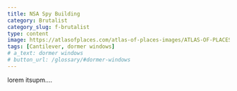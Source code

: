 ```yaml
---
title: NSA Spy Building
category: Brutalist
category_slug: f-brutalist
type: content
image: https://atlasofplaces.com/atlas-of-places-images/ATLAS-OF-PLACES-JOHN-CARL-WARNECKE-LONG-LINES-BUILDING-GPH-1.jpg
tags: [Cantilever, dormer windows]
# a_text: dormer windows
# button_url: /glossary/#dormer-windows
---
```


lorem itsupm....
